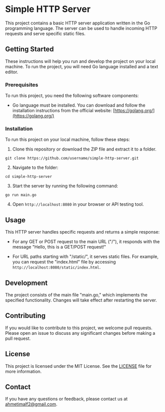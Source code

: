# Simple HTTP Server

This project contains a basic HTTP server application written in the Go programming language. The server can be used to handle incoming HTTP requests and serve specific static files.

## Getting Started

These instructions will help you run and develop the project on your local machine. To run the project, you will need Go language installed and a text editor.

### Prerequisites

To run this project, you need the following software components:

- Go language must be installed. You can download and follow the installation instructions from the official website: [https://golang.org/](https://golang.org/)

### Installation

To run this project on your local machine, follow these steps:

1. Clone this repository or download the ZIP file and extract it to a folder.

```
git clone https://github.com/username/simple-http-server.git
```

2. Navigate to the folder:

```
cd simple-http-server
```

3. Start the server by running the following command:

```
go run main.go
```

4. Open `http://localhost:8080` in your browser or API testing tool.

## Usage

This HTTP server handles specific requests and returns a simple response:

- For any GET or POST request to the main URL ("/"), it responds with the message "Hello, this is a GET/POST request!"

- For URL paths starting with "/static/", it serves static files. For example, you can request the "index.html" file by accessing `http://localhost:8080/static/index.html`.

## Development

The project consists of the main file "main.go," which implements the specified functionality. Changes will take effect after restarting the server.

## Contributing

If you would like to contribute to this project, we welcome pull requests. Please open an issue to discuss any significant changes before making a pull request.

## License

This project is licensed under the MIT License. See the [LICENSE](LICENSE) file for more information.

## Contact

If you have any questions or feedback, please contact us at [ahmetimalf2@gmail.com](mailto:ahmetimalf2@gmail.com).

